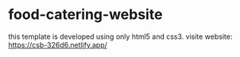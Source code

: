 # food-catering-website 
this template is developed using only html5 and css3.
visite website: https://csb-326d6.netlify.app/
